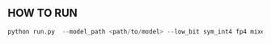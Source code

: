 ## HOW TO RUN

```python
python run.py  --model_path <path/to/model> --low_bit sym_int4 fp4 mixed_fp4 sym_int8 fp8_e5m2 fp8_e4m3  mixed_fp8 --device xpu --dataset <path/to/dataset>
```